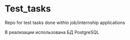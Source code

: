 # Test_tasks
Repo for test tasks done within job/internship applications

В реализации использована БД PostgreSQL
